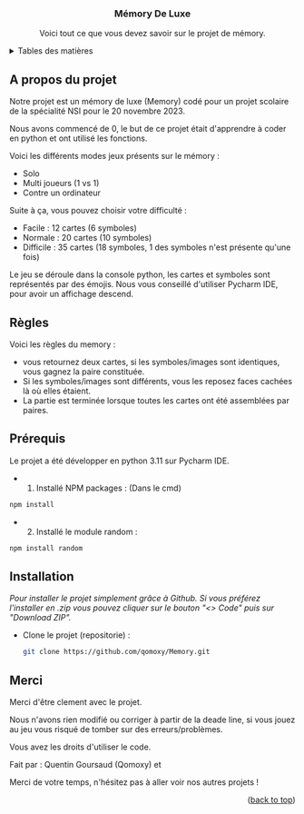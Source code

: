 <a name="readme-top"></a>
<!-- HEAD -->
<div align="center">
  <h3 align="center">Mémory De Luxe</h3>

  <p align="center">
    Voici tout ce que vous devez savoir sur le projet de mémory.
    <br/>
  </p>
</div>

<!-- TABLE OF CONTENTS -->
<details>
  <summary>Tables des matières</summary>
  <ol>
    <li>
      <a href="#a-propos-du-projet">A propos du projet</a>
    </li>
    <li><a href="#règles">Règles</a></li>
    <li><a href="#rprérequis">Prérequis</a></li>
    <li><a href="#installation">Installation</a></li>
    <li><a href="#merci">Merci</a></li>
  </ol>
</details>

<!-- ABOUT THE PROJECT -->
## A propos du projet

Notre projet est un mémory de luxe (Memory) codé pour un projet scolaire de la spécialité NSI pour le 20 novembre 2023. 

Nous avons commencé de 0, le but de ce projet était d'apprendre à coder en python et ont utilisé les fonctions. 

Voici les différents modes jeux présents sur le mémory :
* Solo
* Multi joueurs (1 vs 1)
* Contre un ordinateur

Suite à ça, vous pouvez choisir votre difficulté : 
* Facile : 12 cartes (6 symboles)
* Normale : 20 cartes (10 symboles)
* Difficile : 35 cartes (18 symboles, 1 des symboles n'est présente qu'une fois)

Le jeu se déroule dans la console python, les cartes et symboles sont représentés par des émojis. Nous vous conseillé d'utiliser Pycharm IDE, pour avoir un affichage descend.

<!-- RULES -->
## Règles

Voici les règles du memory : 

* vous retournez deux cartes, si les symboles/images sont identiques, vous gagnez la paire constituée. 
* Si les symboles/images sont différents, vous les reposez faces cachées là où elles étaient. 
* La partie est terminée lorsque toutes les cartes ont été assemblées par paires.
  
<!-- Prerequisites -->
## Prérequis

Le projet a été développer en python 3.11 sur Pycharm IDE.

  * 1. Installé NPM packages : (Dans le cmd)
   ```sh
   npm install
   ```
   
  * 2. Installé le module random : 
  ```sh
  npm install random
  ```
<!-- RULES -->
## Installation

_Pour installer le projet simplement grâce à Github. Si vous préférez l'installer en .zip vous pouvez cliquer sur le bouton "<> Code" puis sur "Download ZIP"._

* Clone le projet (repositorie) : 
   ```sh
   git clone https://github.com/qomoxy/Memory.git
   ```

## Merci

Merci d'être clement avec le projet. 

Nous n'avons rien modifié ou corriger à partir de la deade line, si vous jouez au jeu vous risqué de tomber sur des erreurs/problèmes. 

Vous avez les droits d'utiliser le code. 

Fait par : Quentin Goursaud (Qomoxy) et 

Merci de votre temps, n'hésitez pas à aller voir nos autres projets !

<p align="right">(<a href="#readme-top">back to top</a>)</p>

